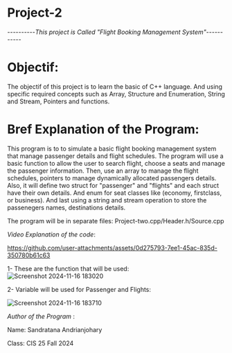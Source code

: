 # Project-2
----------*This project is Called "Flight Booking Management System"*-----------

# Objectif: 
  The objectif of this project is to learn the basic of C++ language. And using specific required concepts such as Array, Structure and Enumeration, String and Stream, Pointers and functions.

# Bref Explanation of the Program:
  This program is to to simulate a basic flight booking management system that manage passenger details and flight schedules. The program will use a basic function to allow the user to search flight, choose a seats and manage the passenger information. Then, use an array to manage the flight schedules, pointers to manage dynamically allocated passengers details. Also, it will define two struct for "passenger" and "flights" and each struct have their own details. And enum for seat classes like (economy, firstclass, or business). And last using a string and stream operation to store the passenegers names, destinations details. 
  
  The program will be in separate files: Project-two.cpp/Header.h/Source.cpp

  *Video Explanation of the code*: 
  
  https://github.com/user-attachments/assets/0d275793-7ee1-45ac-835d-350780b61c63
  
  

1- These are the function that will be used: 
![Screenshot 2024-11-16 183020](https://github.com/user-attachments/assets/3d9b3dff-06f0-4fcd-b2ef-47b1a710444f)

2- Variable will be used for Passenger and Flights: 

![Screenshot 2024-11-16 183710](https://github.com/user-attachments/assets/df4d960a-f1fb-48b1-98f0-5c499efd4fe9)

*Author of the Program* :

Name: Sandratana Andrianjohary

Class: CIS 25 Fall 2024

